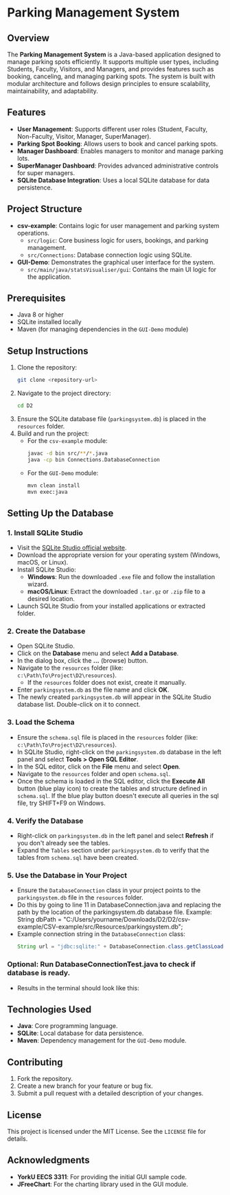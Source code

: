 # Parking Management System

## Overview
The **Parking Management System** is a Java-based application designed to manage parking spots efficiently. It supports multiple user types, including Students, Faculty, Visitors, and Managers, and provides features such as booking, canceling, and managing parking spots. The system is built with modular architecture and follows design principles to ensure scalability, maintainability, and adaptability.

## Features
- **User Management**: Supports different user roles (Student, Faculty, Non-Faculty, Visitor, Manager, SuperManager).
- **Parking Spot Booking**: Allows users to book and cancel parking spots.
- **Manager Dashboard**: Enables managers to monitor and manage parking lots.
- **SuperManager Dashboard**: Provides advanced administrative controls for super managers.
- **SQLite Database Integration**: Uses a local SQLite database for data persistence.

## Project Structure
- **csv-example**: Contains logic for user management and parking system operations.
  - `src/logic`: Core business logic for users, bookings, and parking management.
  - `src/Connections`: Database connection logic using SQLite.
- **GUI-Demo**: Demonstrates the graphical user interface for the system.
  - `src/main/java/statsVisualiser/gui`: Contains the main UI logic for the application.

## Prerequisites
- Java 8 or higher
- SQLite installed locally
- Maven (for managing dependencies in the `GUI-Demo` module)

## Setup Instructions
1. Clone the repository:
   ```bash
   git clone <repository-url>
   ```
2. Navigate to the project directory:
   ```bash
   cd D2
   ```
3. Ensure the SQLite database file (`parkingsystem.db`) is placed in the `resources` folder.
4. Build and run the project:
   - For the `csv-example` module:
     ```bash
     javac -d bin src/**/*.java
     java -cp bin Connections.DatabaseConnection
     ```
   - For the `GUI-Demo` module:
     ```bash
     mvn clean install
     mvn exec:java
     ```

## Setting Up the Database
### 1. Install SQLite Studio
- Visit the [SQLite Studio official website](https://sqlitestudio.pl/).
- Download the appropriate version for your operating system (Windows, macOS, or Linux).
- Install SQLite Studio:
  - **Windows**: Run the downloaded `.exe` file and follow the installation wizard.
  - **macOS/Linux**: Extract the downloaded `.tar.gz` or `.zip` file to a desired location.
- Launch SQLite Studio from your installed applications or extracted folder.

### 2. Create the Database
- Open SQLite Studio.
- Click on the **Database** menu and select **Add a Database**.
- In the dialog box, click the **...** (browse) button.
- Navigate to the `resources` folder (like: `c:\Path\To\Project\D2\resources`).
  - If the `resources` folder does not exist, create it manually.
- Enter `parkingsystem.db` as the file name and click **OK**.
- The newly created `parkingsystem.db` will appear in the SQLite Studio database list. Double-click on it to connect.

### 3. Load the Schema
- Ensure the `schema.sql` file is placed in the `resources` folder (like: `c:\Path\To\Project\D2\resources`).
- In SQLite Studio, right-click on the `parkingsystem.db` database in the left panel and select **Tools > Open SQL Editor**.
- In the SQL editor, click on the **File** menu and select **Open**.
- Navigate to the `resources` folder and open `schema.sql`.
- Once the schema is loaded in the SQL editor, click the **Execute All** button (blue play icon) to create the tables and structure defined in `schema.sql`. If the blue play button doesn't execute all queries in the sql file, try SHIFT+F9 on Windows.

### 4. Verify the Database
- Right-click on `parkingsystem.db` in the left panel and select **Refresh** if you don't already see the tables.
- Expand the `Tables` section under `parkingsystem.db` to verify that the tables from `schema.sql` have been created.

### 5. Use the Database in Your Project
- Ensure the `DatabaseConnection` class in your project points to the `parkingsystem.db` file in the `resources` folder.
- Do this by going to line 11 in DatabaseConnection.java and replacing the path by the location of the parkingsystem.db database file. Example: String dbPath = "C:/Users/yourname/Downloads/D2/D2/csv-example/CSV-example/src/Resources/parkingsystem.db";
- Example connection string in the `DatabaseConnection` class:
  ```java
  String url = "jdbc:sqlite:" + DatabaseConnection.class.getClassLoader().getResource("parkingsystem.db").getPath();
  ```
### Optional: Run DatabaseConnectionTest.java to check if database is ready. 
- Results in the terminal should look like this:

  
## Technologies Used
- **Java**: Core programming language.
- **SQLite**: Local database for data persistence.
- **Maven**: Dependency management for the `GUI-Demo` module.

## Contributing
1. Fork the repository.
2. Create a new branch for your feature or bug fix.
3. Submit a pull request with a detailed description of your changes.

## License
This project is licensed under the MIT License. See the `LICENSE` file for details.

## Acknowledgments
- **YorkU EECS 3311**: For providing the initial GUI sample code.
- **JFreeChart**: For the charting library used in the GUI module.
